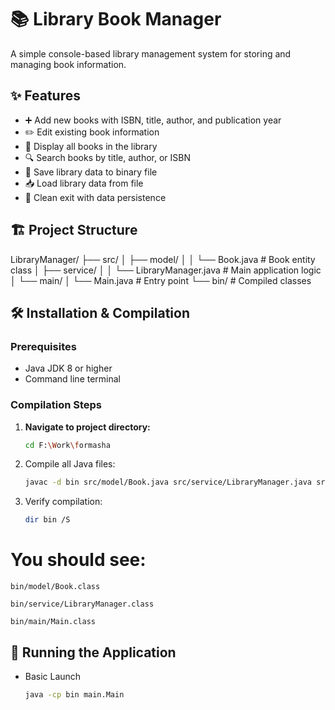 # 📚 Library Book Manager

A simple console-based library management system for storing and managing book information.

## ✨ Features

- ➕ Add new books with ISBN, title, author, and publication year
- ✏️ Edit existing book information
- 📖 Display all books in the library
- 🔍 Search books by title, author, or ISBN
- 💾 Save library data to binary file
- 📥 Load library data from file
- 🚪 Clean exit with data persistence

## 🏗️ Project Structure
LibraryManager/
├── src/
│ ├── model/
│ │ └── Book.java # Book entity class
│ ├── service/
│ │ └── LibraryManager.java # Main application logic
│ └── main/
│ └── Main.java # Entry point
└── bin/ # Compiled classes

## 🛠️ Installation & Compilation

### Prerequisites
- Java JDK 8 or higher
- Command line terminal

### Compilation Steps

1. **Navigate to project directory:**
   ```bash
   cd F:\Work\formasha

2. Compile all Java files:

   ```bash
   javac -d bin src/model/Book.java src/service/LibraryManager.java src/main/Main.java
3. Verify compilation:

   ```bash
   dir bin /S

# You should see:

    bin/model/Book.class

    bin/service/LibraryManager.class

    bin/main/Main.class

## 🚀 Running the Application
 - Basic Launch
   ```bash
   java -cp bin main.Main